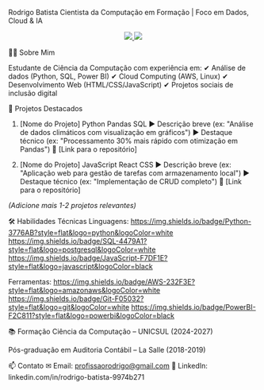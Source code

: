 Rodrigo Batista
Cientista da Computação em Formação | Foco em Dados, Cloud & IA

<div align="center"> <a href="https://linkedin.com/in/rodrigo-batista-9974b271" target="_blank"> <img src="https://img.shields.io/badge/LinkedIn-0077B5?style=for-the-badge&logo=linkedin&logoColor=white"> </a> <a href="mailto:profissaorodrigo@gmail.com"> <img src="https://img.shields.io/badge/Gmail-D14836?style=for-the-badge&logo=gmail&logoColor=white"> </a> </div>

👨‍💻 Sobre Mim

Estudante de Ciência da Computação com experiência em:
✔ Análise de dados (Python, SQL, Power BI)
✔ Cloud Computing (AWS, Linux)
✔ Desenvolvimento Web (HTML/CSS/JavaScript)
✔ Projetos sociais de inclusão digital

🚀 Projetos Destacados
1. [Nome do Projeto]
Python Pandas SQL
▶ Descrição breve (ex: "Análise de dados climáticos com visualização em gráficos")
▶ Destaque técnico (ex: "Processamento 30% mais rápido com otimização em Pandas")
🔗 [Link para o repositório]

2. [Nome do Projeto]
JavaScript React CSS
▶ Descrição breve (ex: "Aplicação web para gestão de tarefas com armazenamento local")
▶ Destaque técnico (ex: "Implementação de CRUD completo")
🔗 [Link para o repositório]

*(Adicione mais 1-2 projetos relevantes)*

🛠 Habilidades Técnicas
Linguagens:
https://img.shields.io/badge/Python-3776AB?style=flat&logo=python&logoColor=white
https://img.shields.io/badge/SQL-4479A1?style=flat&logo=postgresql&logoColor=white
https://img.shields.io/badge/JavaScript-F7DF1E?style=flat&logo=javascript&logoColor=black

Ferramentas:
https://img.shields.io/badge/AWS-232F3E?style=flat&logo=amazonaws&logoColor=white
https://img.shields.io/badge/Git-F05032?style=flat&logo=git&logoColor=white
https://img.shields.io/badge/PowerBI-F2C811?style=flat&logo=powerbi&logoColor=black

📚 Formação
Ciência da Computação – UNICSUL (2024-2027)

Pós-graduação em Auditoria Contábil – La Salle (2018-2019)

📫 Contato
✉ Email: profissaorodrigo@gmail.com
🔗 LinkedIn: linkedin.com/in/rodrigo-batista-9974b271
